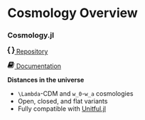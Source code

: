 # Cosmology Overview

### Cosmology.jl

[![curly braces](../assets/code.png) Repository](https://github.com/JuliaAstro/Cosmology.jl)

[![book icon](../assets/book.png) Documentation](https://juliaastro.org/Cosmology.jl/stable/)

**Distances in the universe**

- ``\Lambda``-CDM and ``w_0``-``w_a`` cosmologies
- Open, closed, and flat variants
- Fully compatible with [Unitful.jl](https://github.com/painterqubits/Unitful.jl)